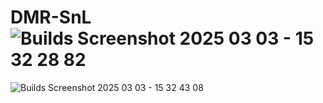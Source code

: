# DMR-SnL![Builds Screenshot 2025 03 03 - 15 32 28 82](https://github.com/user-attachments/assets/b3269f82-46f9-4f06-9ccb-8508201fade6)
![Builds Screenshot 2025 03 03 - 15 32 43 08](https://github.com/user-attachments/assets/73c8e146-a951-45bb-8749-9f07283fca33)
